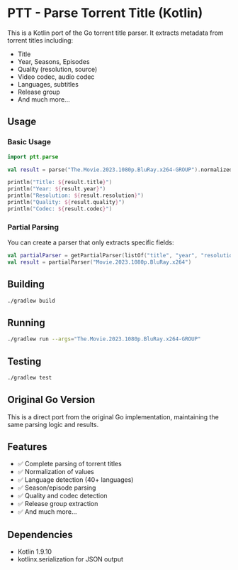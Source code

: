 # PTT - Parse Torrent Title (Kotlin)

This is a Kotlin port of the Go torrent title parser. It extracts metadata from torrent titles including:

- Title
- Year, Seasons, Episodes
- Quality (resolution, source)
- Video codec, audio codec
- Languages, subtitles
- Release group
- And much more...

## Usage

### Basic Usage

```kotlin
import ptt.parse

val result = parse("The.Movie.2023.1080p.BluRay.x264-GROUP").normalized()

println("Title: ${result.title}")
println("Year: ${result.year}")
println("Resolution: ${result.resolution}")
println("Quality: ${result.quality}")
println("Codec: ${result.codec}")
```

### Partial Parsing

You can create a parser that only extracts specific fields:

```kotlin
val partialParser = getPartialParser(listOf("title", "year", "resolution"))
val result = partialParser("Movie.2023.1080p.BluRay.x264")
```

## Building

```bash
./gradlew build
```

## Running

```bash
./gradlew run --args="The.Movie.2023.1080p.BluRay.x264-GROUP"
```

## Testing

```bash
./gradlew test
```

## Original Go Version

This is a direct port from the original Go implementation, maintaining the same parsing logic and results.

## Features

- ✅ Complete parsing of torrent titles
- ✅ Normalization of values
- ✅ Language detection (40+ languages)
- ✅ Season/episode parsing
- ✅ Quality and codec detection
- ✅ Release group extraction
- ✅ And much more...

## Dependencies

- Kotlin 1.9.10
- kotlinx.serialization for JSON output
